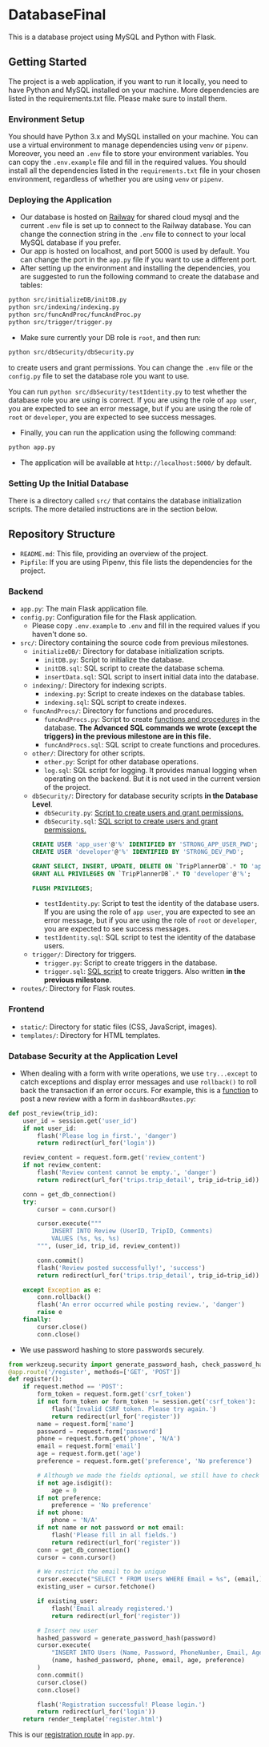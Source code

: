 # DatabaseFinal
This is a database project using MySQL and Python with Flask.

## Getting Started
The project is a web application, if you want to run it locally, you need to have Python and MySQL installed on your machine. More dependencies are listed in the requirements.txt file. Please make sure to install them.

### Environment Setup
You should have Python 3.x and MySQL installed on your machine. You can use a virtual environment to manage dependencies using `venv` or `pipenv`. Moreover, you need an `.env` file to store your environment variables. You can copy the `.env.example` file and fill in the required values. You should install all the dependencies listed in the `requirements.txt` file in your chosen environment, regardless of whether you are using `venv` or `pipenv`.

### Deploying the Application
- Our database is hosted on [Railway](https://railway.com/) for shared cloud mysql and the current `.env` file is set up to connect to the Railway database. You can change the connection string in the `.env` file to connect to your local MySQL database if you prefer.
- Our app is hosted on localhost, and port 5000 is used by default. You can change the port in the `app.py` file if you want to use a different port.
- After setting up the environment and installing the dependencies, you are suggested to run the following command to create the database and tables:
```bash
python src/initializeDB/initDB.py
python src/indexing/indexing.py
python src/funcAndProc/funcAndProc.py
python src/trigger/trigger.py
```
- Make sure currently your DB role is `root`, and then run:
```bash
python src/dbSecurity/dbSecurity.py
```
to create users and grant permissions. You can change the `.env` file or the `config.py` file to set the database role you want to use. 

You can run `python src/dbSecurity/testIdentity.py` to test whether the database role you are using is correct. If you are using the role of `app user`, you are expected to see an error message, but if you are using the role of `root` or `developer`, you are expected to see success messages.

- Finally, you can run the application using the following command:
```bash
python app.py
```

- The application will be available at `http://localhost:5000/` by default.
    

### Setting Up the Initial Database
There is a directory called `src/` that contains the database initialization scripts. The more detailed instructions are in the section below.

## Repository Structure

- `README.md`: This file, providing an overview of the project.
- `Pipfile`: If you are using Pipenv, this file lists the dependencies for the project.

### Backend
- `app.py`: The main Flask application file.
- `config.py`: Configuration file for the Flask application.
    - Please copy `.env.example` to `.env` and fill in the required values if you haven't done so.
- `src/`: Directory containing the source code from previous milestones.
    - `initializeDB/`: Directory for database initialization scripts.
        - `initDB.py`: Script to initialize the database.
        - `initDB.sql`: SQL script to create the database schema.
        - `insertData.sql`: SQL script to insert initial data into the database.
    - `indexing/`: Directory for indexing scripts.
        - `indexing.py`: Script to create indexes on the database tables.
        - `indexing.sql`: SQL script to create indexes.
    - `funcAndProcs/`: Directory for functions and procedures.
        - `funcAndProcs.py`: Script to create [functions and procedures](https://github.com/SuQichen777/DatabaseFinal/blob/main/src/funcAndProc/funcAndProc.sql) in the database. **The Advanced SQL commands we wrote (except the triggers) in the previous milestone are in this file.**
        - `funcAndProcs.sql`: SQL script to create functions and procedures.
    - `other/`: Directory for other scripts.
        - `other.py`: Script for other database operations.
        - `log.sql`: SQL script for logging. It provides manual logging when operating on the backend. But it is not used in the current version of the project.
    - `dbSecurity/`: Directory for database security scripts **in the Database Level**.
        - `dbSecurity.py`: [Script to create users and grant permissions.](https://github.com/SuQichen777/DatabaseFinal/blob/main/src/dbSecurity/dbSecurity.py)
        - `dbSecurity.sql`: [SQL script to create users and grant permissions.](https://github.com/SuQichen777/DatabaseFinal/blob/main/src/dbSecurity/dbSecurity.sql)
        ``` sql
        CREATE USER 'app_user'@'%' IDENTIFIED BY 'STRONG_APP_USER_PWD';
        CREATE USER 'developer'@'%' IDENTIFIED BY 'STRONG_DEV_PWD';

        GRANT SELECT, INSERT, UPDATE, DELETE ON `TripPlannerDB`.* TO 'app_user'@'%';
        GRANT ALL PRIVILEGES ON `TripPlannerDB`.* TO 'developer'@'%';

        FLUSH PRIVILEGES;
        ```
        - `testIdentity.py`: Script to test the identity of the database users. If you are using the role of `app user`, you are expected to see an error message, but if you are using the role of `root` or `developer`, you are expected to see success messages.
        - `testIdentity.sql`: SQL script to test the identity of the database users.
    - `trigger/`: Directory for triggers.
        - `trigger.py`: Script to create triggers in the database.
        - `trigger.sql`: [SQL script](https://github.com/SuQichen777/DatabaseFinal/blob/main/src/trigger/trigger.sql) to create triggers. Also written **in the previous milestone**.
- `routes/`: Directory for Flask routes.
        

### Frontend
- `static/`: Directory for static files (CSS, JavaScript, images).
- `templates/`: Directory for HTML templates.

### Database Security at the Application Level
- When dealing with a form with write operations, we use `try...except` to catch exceptions and display error messages and use `rollback()` to roll back the transaction if an error occurs. For example, this is a [function](https://github.com/SuQichen777/DatabaseFinal/blob/main/routes/dashboardRoutes.py) to post a new review with a form in `dashboardRoutes.py`:
```python
def post_review(trip_id):
    user_id = session.get('user_id')
    if not user_id:
        flash('Please log in first.', 'danger')
        return redirect(url_for('login'))

    review_content = request.form.get('review_content')
    if not review_content:
        flash('Review content cannot be empty.', 'danger')
        return redirect(url_for('trips.trip_detail', trip_id=trip_id))

    conn = get_db_connection()
    try:
        cursor = conn.cursor()

        cursor.execute("""
            INSERT INTO Review (UserID, TripID, Comments)
            VALUES (%s, %s, %s)
        """, (user_id, trip_id, review_content))

        conn.commit()
        flash('Review posted successfully!', 'success')
        return redirect(url_for('trips.trip_detail', trip_id=trip_id))

    except Exception as e:
        conn.rollback()
        flash('An error occurred while posting review.', 'danger')
        raise e
    finally:
        cursor.close()
        conn.close()
```

- We use password hashing to store passwords securely. 
``` python
from werkzeug.security import generate_password_hash, check_password_hash  # for password hashing
@app.route('/register', methods=['GET', 'POST'])
def register():
    if request.method == 'POST':
        form_token = request.form.get('csrf_token')
        if not form_token or form_token != session.get('csrf_token'):
            flash('Invalid CSRF token. Please try again.')
            return redirect(url_for('register'))
        name = request.form['name']
        password = request.form['password']
        phone = request.form.get('phone', 'N/A')
        email = request.form['email']
        age = request.form.get('age')
        preference = request.form.get('preference', 'No preference')

        # Although we made the fields optional, we still have to check if they are empty
        if not age.isdigit():
            age = 0
        if not preference:
            preference = 'No preference'
        if not phone:
            phone = 'N/A'
        if not name or not password or not email:
            flash('Please fill in all fields.')
            return redirect(url_for('register'))
        conn = get_db_connection()
        cursor = conn.cursor()

        # We restrict the email to be unique
        cursor.execute("SELECT * FROM Users WHERE Email = %s", (email,))
        existing_user = cursor.fetchone()

        if existing_user:
            flash('Email already registered.')
            return redirect(url_for('register'))

        # Insert new user
        hashed_password = generate_password_hash(password)
        cursor.execute(
            "INSERT INTO Users (Name, Password, PhoneNumber, Email, Age, Preference) VALUES (%s, %s, %s, %s, %s, %s)",
            (name, hashed_password, phone, email, age, preference)
        )
        conn.commit()
        cursor.close()
        conn.close()

        flash('Registration successful! Please login.')
        return redirect(url_for('login'))
    return render_template('register.html')
```
This is our [registration route](https://github.com/SuQichen777/DatabaseFinal/blob/main/app.py) in `app.py`. 